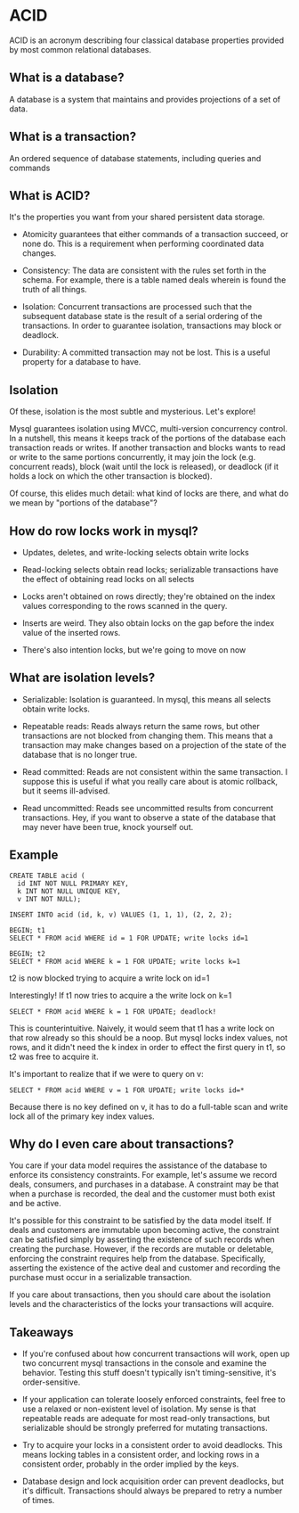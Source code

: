 # ACID

ACID is an acronym describing four classical database properties provided by
most common relational databases.

## What is a database?

A database is a system that maintains and provides projections of a set of data.

## What is a transaction?

An ordered sequence of database statements, including queries and commands

## What is ACID?

It's the properties you want from your shared persistent data storage.

* Atomicity guarantees that either commands of a transaction succeed, or none do.
  This is a requirement when performing coordinated data changes.

* Consistency: The data are consistent with the rules set forth in the schema.
  For example, there is a table named deals wherein is found the truth of all
  things.

* Isolation: Concurrent transactions are processed such that the subsequent
  database state is the result of a serial ordering of the transactions. In
  order to guarantee isolation, transactions may block or deadlock.

* Durability: A committed transaction may not be lost. This is a useful
  property for a database to have.

## Isolation

Of these, isolation is the most subtle and mysterious. Let's explore!

Mysql guarantees isolation using
MVCC, multi-version concurrency control. In a nutshell, this means it keeps track
of the portions of the database each transaction reads or writes. If another
transaction and blocks wants to read or write to the same portions concurrently,
it may join the lock (e.g. concurrent reads), block (wait until the lock is
released), or deadlock (if it holds a lock on which the other transaction is
blocked).

Of course, this elides much detail: what kind of locks are there, and what
do we mean by "portions of the database"?

## How do row locks work in mysql?

* Updates, deletes, and write-locking selects obtain write locks

* Read-locking selects obtain read locks; serializable transactions have the effect
  of obtaining read locks on all selects

* Locks aren't obtained on rows directly; they're obtained on the index values
  corresponding to the rows scanned in the query.

* Inserts are weird. They also obtain locks on the gap before the index value of the
  inserted rows.

* There's also intention locks, but we're going to move on now

## What are isolation levels?

* Serializable: Isolation is guaranteed. In mysql, this means all selects obtain
  write locks.

* Repeatable reads: Reads always return the same rows, but other transactions
  are not blocked from changing them. This means that a transaction may make
  changes based on a projection of the state of the database that is no longer true.

* Read committed: Reads are not consistent within the same transaction. I suppose
  this is useful if what you really care about is atomic rollback, but it seems
  ill-advised.

* Read uncommitted: Reads see uncommitted results from concurrent transactions.
  Hey, if you want to observe a state of the database that may never have been true,
  knock yourself out.

## Example

```
CREATE TABLE acid (
  id INT NOT NULL PRIMARY KEY,
  k INT NOT NULL UNIQUE KEY,
  v INT NOT NULL);

INSERT INTO acid (id, k, v) VALUES (1, 1, 1), (2, 2, 2);
```

```
BEGIN; t1
SELECT * FROM acid WHERE id = 1 FOR UPDATE; write locks id=1

BEGIN; t2
SELECT * FROM acid WHERE k = 1 FOR UPDATE; write locks k=1
```

t2 is now blocked trying to acquire a write lock on id=1

Interestingly! If t1 now tries to acquire a the write lock on k=1

```
SELECT * FROM acid WHERE k = 1 FOR UPDATE; deadlock!
```

This is counterintuitive. Naively, it would seem that t1 has a write lock on that
row already so this should be a noop. But mysql locks index values, not rows, and it
didn't need the k index in order to effect the first query in t1, so t2 was free to
acquire it.

It's important to realize that if we were to query on v:

```
SELECT * FROM acid WHERE v = 1 FOR UPDATE; write locks id=*
```

Because there is no key defined on v, it has to do a full-table scan and write lock
all of the primary key index values.

## Why do I even care about transactions?

You care if your data model requires the assistance of the database to enforce its
consistency constraints. For example, let's assume we record deals, consumers, and
purchases in a database. A constraint may be that when a purchase is recorded, the
deal and the customer must both exist and be active.

It's possible for this constraint to be satisfied by the data model itself. If deals
and customers are immutable upon becoming active, the constraint can be satisfied
simply by asserting the existence of such records when creating the purchase.
However, if the records are mutable or deletable, enforcing the constraint requires
help from the database. Specifically, asserting the existence of the active deal
and customer and recording the purchase must occur in a serializable transaction.

If you care about transactions, then you should care about the isolation levels and
the characteristics of the locks your transactions will acquire.

## Takeaways

* If you're confused about how concurrent transactions will work, open up two
  concurrent mysql transactions in the console and examine the behavior. Testing
  this stuff doesn't typically isn't timing-sensitive, it's order-sensitive.

* If your application can tolerate loosely enforced constraints, feel free to use a
  relaxed or non-existent level of isolation. My sense is that repeatable reads are
  adequate for most read-only transactions, but serializable should be strongly
  preferred for mutating transactions.

* Try to acquire your locks in a consistent order to avoid deadlocks. This means
  locking tables in a consistent order, and locking rows in a consistent order,
  probably in the order implied by the keys.

* Database design and lock acquisition order can prevent deadlocks, but it's difficult.
  Transactions should always be prepared to retry a number of times.